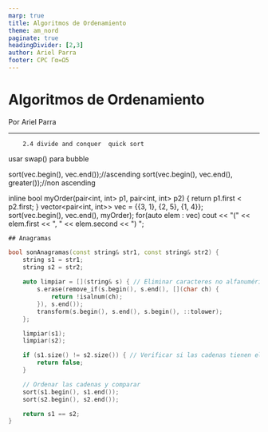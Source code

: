 ```yaml
---
marp: true
title: Algoritmos de Ordenamiento
theme: am_nord
paginate: true
headingDivider: [2,3]
author: Ariel Parra
footer: CPC Γα=Ω5
---
```


<!-- _class: cover_e -->
<!-- _paginate: "" -->
<!-- _footer: ![](./img/GALLOS_black_rectangle_transparent.png) -->
<!-- _header: ![](./img/GALLO.png) -->

# <!-- fit -->Algoritmos de Ordenamiento
Por Ariel Parra

---
        2.4 divide and conquer  quick sort 


usar swap() para bubble 





sort(vec.begin(), vec.end());//ascending
sort(vec.begin(), vec.end(), greater<int>());//non ascending

inline bool myOrder(pair<int, int> p1, pair<int, int> p2) {
    return p1.first < p2.first;
}
vector<pair<int, int>> vec = {{3, 1}, {2, 5}, {1, 4}};
sort(vec.begin(), vec.end(), myOrder);
for(auto elem : vec)
    cout << "(" << elem.first << ", " << elem.second << ") ";



    ## Anagramas
```c++
bool sonAnagramas(const string& str1, const string& str2) {
    string s1 = str1;
    string s2 = str2;
    
    auto limpiar = [](string& s) { // Eliminar caracteres no alfanuméricos y convertir a minúsculas
        s.erase(remove_if(s.begin(), s.end(), [](char ch) {
            return !isalnum(ch);
        }), s.end());
        transform(s.begin(), s.end(), s.begin(), ::tolower);
    };

    limpiar(s1);
    limpiar(s2);

    if (s1.size() != s2.size()) { // Verificar si las cadenas tienen el mismo tamaño
        return false;
    }

    // Ordenar las cadenas y comparar
    sort(s1.begin(), s1.end());
    sort(s2.begin(), s2.end());

    return s1 == s2;
}
```
<!-- los anagramas tambien son problemas comunes en competencias y en entrevistas de trabajo -->